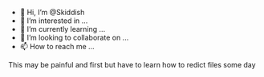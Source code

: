 - 👋 Hi, I’m @Skiddish
- 👀 I’m interested in ...
- 🌱 I’m currently learning ...
- 💞️ I’m looking to collaborate on ...
- 📫 How to reach me ...

<!---
Skiddish/Skiddish is a ✨ special ✨ repository because its `README.md` (this file) appears on your GitHub profile.
You can click the Preview link to take a look at your changes.
--->
This may be painful and first but have to learn how to redict files some day
